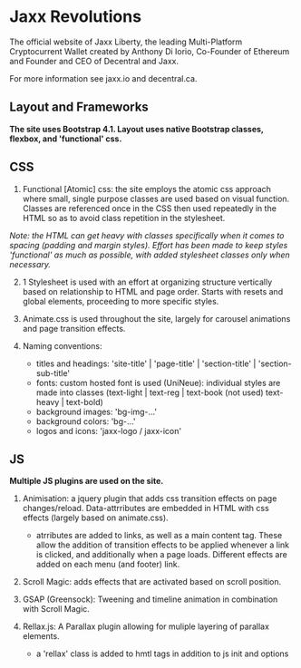 # **Jaxx Revolutions**

The official website of Jaxx Liberty, the leading Multi-Platform Cryptocurrent Wallet created by Anthony Di Iorio, Co-Founder of Ethereum and Founder and CEO of Decentral and Jaxx.

For more information see jaxx.io and decentral.ca.

## **Layout and Frameworks**

**The site uses Bootstrap 4.1. Layout uses native Bootstrap classes, flexbox, and 'functional' css.**

## **CSS**

1. Functional [Atomic] css: the site employs the atomic css approach where small, single purpose classes are used based on visual function. Classes are referenced once in the CSS then used repeatedly in the HTML so as to avoid class repetition in the stylesheet.

*Note: the HTML can get heavy with classes specifically when it comes to spacing (padding and margin styles). Effort has been made to keep styles 'functional' as much as possible, with added stylesheet classes only when necessary.*

2. 1 Stylesheet is used with an effort at organizing structure vertically based on relationship to HTML and page order.  Starts with resets and global elements, proceeding to more specific styles.

3. Animate.css is used throughout the site, largely for carousel animations and page transition effects.

4. Naming conventions: 

    - titles and headings: 'site-title' | 'page-title' | 'section-title' | 'section-sub-title'
    - fonts: custom hosted font is used (UniNeue): individual styles are made into classes (text-light | text-reg | text-book (not used) text-heavy | text-bold)
    - background images: 'bg-img-...'
    - background colors: 'bg-...'
    - logos and icons: 'jaxx-logo / jaxx-icon'


## **JS**

**Multiple JS plugins are used on the site.**

1. Animisation: a jquery plugin that adds css transition effects on page changes/reload. Data-attrributes are embedded in HTML with css effects (largely based on animate.css).
    - atrributes are added to <a> links, as well as a main content tag. These allow the addition of transition effects to be applied whenever a link is clicked, and additionally when a page loads. Different effects are added on each menu (and footer) link.

2. Scroll Magic: adds effects that are activated based on scroll position.

3. GSAP (Greensock): Tweening and timeline animation in combination with Scroll Magic.

4. Rellax.js: A Parallax plugin allowing for muliple layering of parallax elements.
    - a 'rellax' class is added to hmtl tags in addition to js init and options